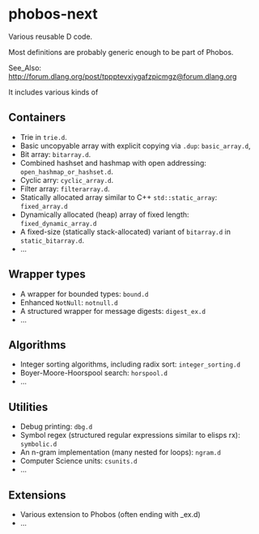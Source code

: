 # phobos-next

Various reusable D code.

Most definitions are probably generic enough to be part of Phobos.

See_Also: http://forum.dlang.org/post/tppptevxiygafzpicmgz@forum.dlang.org

It includes various kinds of

## Containers
- Trie in `trie.d`.
- Basic uncopyable array with explicit copying via `.dup`: `basic_array.d`,
- Bit array: `bitarray.d`.
- Combined hashset and hashmap with open addressing: `open_hashmap_or_hashset.d`.
- Cyclic arry: `cyclic_array.d`.
- Filter array: `filterarray.d`.
- Statically allocated array similar to C++ `std::static_array`: `fixed_array.d`
- Dynamically allocated (heap) array of fixed length: `fixed_dynamic_array.d`
- A fixed-size (statically stack-allocated) variant of `bitarray.d` in `static_bitarray.d`.
- ...

## Wrapper types
- A wrapper for bounded types: `bound.d`
- Enhanced `NotNull`: `notnull.d`
- A structured wrapper for message digests: `digest_ex.d`
- ...

## Algorithms

- Integer sorting algorithms, including radix sort: `integer_sorting.d`
- Boyer-Moore-Hoorspool search: `horspool.d`
- ...

## Utilities

- Debug printing: `dbg.d`
- Symbol regex (structured regular expressions similar to elisps rx): `symbolic.d`
- An n-gram implementation (many nested for loops): `ngram.d`
- Computer Science units: `csunits.d`
- ...

## Extensions
- Various extension to Phobos (often ending with _ex.d)
- ...
